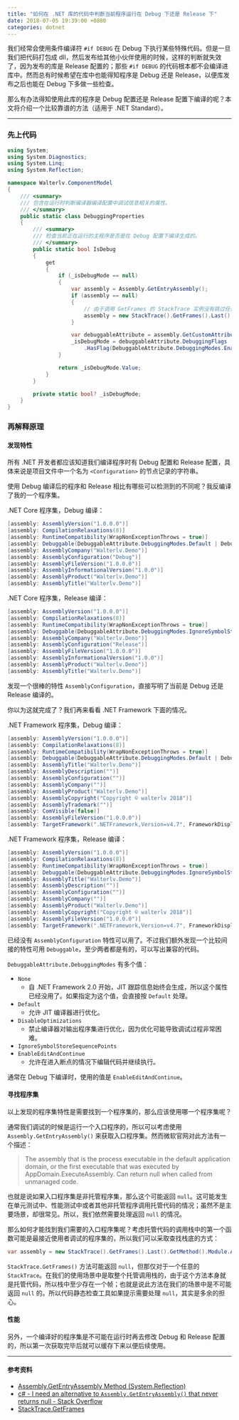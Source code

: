```yaml
---
title: "如何在 .NET 库的代码中判断当前程序运行在 Debug 下还是 Release 下"
date: 2018-07-05 19:39:00 +0800
categories: dotnet
---
```


我们经常会使用条件编译符 `#if DEBUG` 在 Debug 下执行某些特殊代码。但是一旦我们把代码打包成 dll，然后发布给其他小伙伴使用的时候，这样的判断就失效了，因为发布的库是 Release 配置的；那些 `#if DEBUG` 的代码根本都不会编译进库中。然而总有时候希望在库中也能得知程序是 Debug 还是 Release，以便库发布之后也能在 Debug 下多做一些检查。

那么有办法得知使用此库的程序是 Debug 配置还是 Release 配置下编译的呢？本文将介绍一个比较靠谱的方法（适用于 .NET Standard）。

---

<div id="toc"></div>

### 先上代码

```csharp
using System;
using System.Diagnostics;
using System.Linq;
using System.Reflection;

namespace Walterlv.ComponentModel
{
    /// <summary>
    /// 包含在运行时判断编译器编译配置中调试信息相关的属性。
    /// </summary>
    public static class DebuggingProperties
    {
        /// <summary>
        /// 检查当前正在运行的主程序是否是在 Debug 配置下编译生成的。
        /// </summary>
        public static bool IsDebug
        {
            get
            {
                if (_isDebugMode == null)
                {
                    var assembly = Assembly.GetEntryAssembly();
                    if (assembly == null)
                    {
                        // 由于调用 GetFrames 的 StackTrace 实例没有跳过任何帧，所以 GetFrames() 一定不为 null。
                        assembly = new StackTrace().GetFrames().Last().GetMethod().Module.Assembly;
                    }

                    var debuggableAttribute = assembly.GetCustomAttribute<DebuggableAttribute>();
                    _isDebugMode = debuggableAttribute.DebuggingFlags
                        .HasFlag(DebuggableAttribute.DebuggingModes.EnableEditAndContinue);
                }

                return _isDebugMode.Value;
            }
        }

        private static bool? _isDebugMode;
    }
}
```

### 再解释原理

#### 发现特性

所有 .NET 开发者都应该知道我们编译程序时有 Debug 配置和 Release 配置，具体来说是项目文件中一个名为 `<Configuration>` 的节点记录的字符串。

使用 Debug 编译后的程序和 Release 相比有哪些可以检测到的不同呢？我反编译了我的一个程序集。

.NET Core 程序集，Debug 编译：

```csharp
[assembly: AssemblyVersion("1.0.0.0")]
[assembly: CompilationRelaxations(8)]
[assembly: RuntimeCompatibility(WrapNonExceptionThrows = true)]
[assembly: Debuggable(DebuggableAttribute.DebuggingModes.Default | DebuggableAttribute.DebuggingModes.DisableOptimizations | DebuggableAttribute.DebuggingModes.IgnoreSymbolStoreSequencePoints | DebuggableAttribute.DebuggingModes.EnableEditAndContinue)]
[assembly: AssemblyCompany("Walterlv.Demo")]
[assembly: AssemblyConfiguration("Debug")]
[assembly: AssemblyFileVersion("1.0.0.0")]
[assembly: AssemblyInformationalVersion("1.0.0")]
[assembly: AssemblyProduct("Walterlv.Demo")]
[assembly: AssemblyTitle("Walterlv.Demo")]
```

.NET Core 程序集，Release 编译：

```csharp
[assembly: AssemblyVersion("1.0.0.0")]
[assembly: CompilationRelaxations(8)]
[assembly: RuntimeCompatibility(WrapNonExceptionThrows = true)]
[assembly: Debuggable(DebuggableAttribute.DebuggingModes.IgnoreSymbolStoreSequencePoints)]
[assembly: AssemblyCompany("Walterlv.Demo")]
[assembly: AssemblyConfiguration("Release")]
[assembly: AssemblyFileVersion("1.0.0.0")]
[assembly: AssemblyInformationalVersion("1.0.0")]
[assembly: AssemblyProduct("Walterlv.Demo")]
[assembly: AssemblyTitle("Walterlv.Demo")]
```

发现一个很棒的特性 `AssemblyConfiguration`，直接写明了当前是 Debug 还是 Release 编译的。

你以为这就完成了？我们再来看看 .NET Framework 下面的情况。

.NET Framework 程序集，Debug 编译：

```csharp
[assembly: AssemblyVersion("1.0.0.0")]
[assembly: CompilationRelaxations(8)]
[assembly: RuntimeCompatibility(WrapNonExceptionThrows = true)]
[assembly: Debuggable(DebuggableAttribute.DebuggingModes.Default | DebuggableAttribute.DebuggingModes.DisableOptimizations | DebuggableAttribute.DebuggingModes.IgnoreSymbolStoreSequencePoints | DebuggableAttribute.DebuggingModes.EnableEditAndContinue)]
[assembly: AssemblyTitle("Walterlv.Demo")]
[assembly: AssemblyDescription("")]
[assembly: AssemblyConfiguration("")]
[assembly: AssemblyCompany("")]
[assembly: AssemblyProduct("Walterlv.Demo")]
[assembly: AssemblyCopyright("Copyright © walterlv 2018")]
[assembly: AssemblyTrademark("")]
[assembly: ComVisible(false)]
[assembly: AssemblyFileVersion("1.0.0.0")]
[assembly: TargetFramework(".NETFramework,Version=v4.7", FrameworkDisplayName = ".NET Framework 4.7")]
```

.NET Framework 程序集，Release 编译：

```csharp
[assembly: AssemblyVersion("1.0.0.0")]
[assembly: CompilationRelaxations(8)]
[assembly: RuntimeCompatibility(WrapNonExceptionThrows = true)]
[assembly: Debuggable(DebuggableAttribute.DebuggingModes.IgnoreSymbolStoreSequencePoints)]
[assembly: AssemblyTitle("Walterlv.Demo")]
[assembly: AssemblyDescription("")]
[assembly: AssemblyConfiguration("")]
[assembly: AssemblyCompany("")]
[assembly: AssemblyProduct("Walterlv.Demo")]
[assembly: AssemblyCopyright("Copyright © walterlv 2018")]
[assembly: AssemblyFileVersion("1.0.0.0")]
[assembly: TargetFramework(".NETFramework,Version=v4.7", FrameworkDisplayName = ".NET Framework 4.7")]
```

已经没有 `AssemblyConfiguration` 特性可以用了。不过我们额外发现一个比较间接的特性可用 `Debuggable`，至少两者都是有的，可以写出兼容的代码。

`DebuggableAttribute.DebuggingModes` 有多个值：

- `None`
    - 自 .NET Framework 2.0 开始，JIT 跟踪信息始终会生成，所以这个属性已经没用了。如果指定为这个值，会直接按 `Default` 处理。
- `Default`
    - 允许 JIT 编译器进行优化。
- `DisableOptimizations`
    - 禁止编译器对输出程序集进行优化，因为优化可能导致调试过程非常困难。
- `IgnoreSymbolStoreSequencePoints`
- `EnableEditAndContinue`
    - 允许在进入断点的情况下编辑代码并继续执行。

通常在 Debug 下编译时，使用的值是 `EnableEditAndContinue`。

#### 寻找程序集

以上发现的程序集特性是需要找到一个程序集的，那么应该使用哪一个程序集呢？

通常我们调试的时候是运行一个入口程序的，所以可以考虑使用 `Assembly.GetEntryAssembly()` 来获取入口程序集。然而微软官网对此方法有一个描述：

> The assembly that is the process executable in the default application domain, or the first executable that was executed by AppDomain.ExecuteAssembly. Can return null when called from unmanaged code.

也就是说如果入口程序集是非托管程序集，那么这个可能返回 `null`。这可能发生在单元测试中、性能测试中或者其他非托管程序调用托管代码的情况；虽然不是主要场景，却很常见。所以，我们依然需要处理返回 `null` 的情况。

那么如何才能找到我们需要的入口程序集呢？考虑托管代码的调用栈中的第一个函数可能是最接近使用者调试的程序集的，所以我们可以采取查找栈底的方式：

```csharp
var assembly = new StackTrace().GetFrames().Last().GetMethod().Module.Assembly;
```

`StackTrace.GetFrames()` 方法可能返回 `null`，但那仅对于一个任意的 `StackTrace`。在我们的使用场景中是取整个托管调用栈的，由于这个方法本身就是托管代码，所以栈中至少存在一个帧；也就是说此方法在我们的场景中是不可能返回 `null` 的。所以代码静态检查工具如果提示需要处理 `null`，其实是多余的担心。

#### 性能

另外，一个编译好的程序集是不可能在运行时再去修改 Debug 和 Release 配置的，所以第一次获取完毕后就可以缓存下来以便后续使用。

---

#### 参考资料

- [Assembly.GetEntryAssembly Method (System.Reflection)](https://msdn.microsoft.com/en-us/library/system.reflection.assembly.getentryassembly.aspx?f=255&MSPPError=-2147217396)
- [c# - I need an alternative to `Assembly.GetEntryAssembly()` that never returns null - Stack Overflow](https://stackoverflow.com/questions/14165785/i-need-an-alternative-to-assembly-getentryassembly-that-never-returns-null)
- [StackTrace.GetFrames](https://referencesource.microsoft.com/#mscorlib/system/diagnostics/stacktrace.cs,84f88e3b241d29e3,references)

